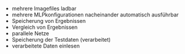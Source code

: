   * mehrere Imagefiles ladbar
  * mehrere MLPkonfigurationen nacheinander automatisch ausführbar
  * Speicherung von Ergebnissen
  * Vergleich von Ergebnissen
  * parallele Netze
  * Speicherung der Testdaten (verarbeitet)
  * verarbeitete Daten einlesen
